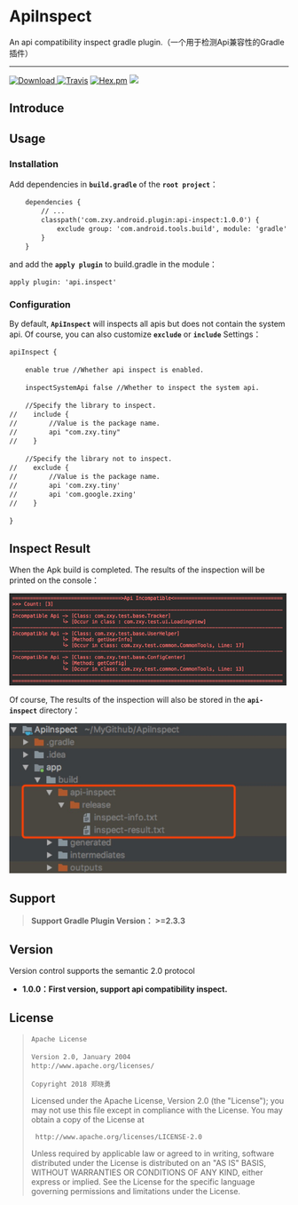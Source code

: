 # **ApiInspect**
An api compatibility inspect gradle plugin.（一个用于检测Api兼容性的Gradle插件）

----

[ ![Download](https://api.bintray.com/packages/sunzxyong/maven/ApiInspect/images/download.svg) ](https://bintray.com/sunzxyong/maven/ApiInspect/_latestVersion)[![Travis](https://img.shields.io/travis/rust-lang/rust.svg)]() [![Hex.pm](https://img.shields.io/hexpm/l/plug.svg)]() ![](https://img.shields.io/badge/architecture-clean-yellow.svg)

## **Introduce**


## **Usage**
### **Installation**
Add dependencies in **`build.gradle`** of the **`root project`**：

```
    dependencies {
        // ...
        classpath('com.zxy.android.plugin:api-inspect:1.0.0') {
            exclude group: 'com.android.tools.build', module: 'gradle'
        }
    }
```

and add the **`apply plugin`** to build.gradle in the module：

```
apply plugin: 'api.inspect'
```

### **Configuration**
By default, **`ApiInspect`** will inspects all apis but does not contain the system api. Of course, you can also customize **`exclude`** or **`include`** Settings：

```
apiInspect {

    enable true //Whether api inspect is enabled.

    inspectSystemApi false //Whether to inspect the system api.

    //Specify the library to inspect.
//    include {
//        //Value is the package name.
//        api "com.zxy.tiny"
//    }

    //Specify the library not to inspect.
//    exclude {
//        //Value is the package name.
//        api 'com.zxy.tiny'
//        api 'com.google.zxing'
//    }

}
```

## **Inspect Result**
When the Apk build is completed. The results of the inspection will be printed on the console：

<img src="https://raw.githubusercontent.com/Sunzxyong/ImageRepository/master/apiinspect.png" width="500"/>

Of course, The results of the inspection will also be stored in the **`api-inspect`** directory：

<img src="https://raw.githubusercontent.com/Sunzxyong/ImageRepository/master/apiinspect_result.jpg" width="500"/>

## **Support**

> **Support Gradle Plugin Version： >=2.3.3**

## **Version**
Version control supports the semantic 2.0 protocol

* **1.0.0：First version, support api compatibility inspect.**

## **License**

>
>     Apache License
>
>     Version 2.0, January 2004
>     http://www.apache.org/licenses/
>
>     Copyright 2018 郑晓勇
>
>  Licensed under the Apache License, Version 2.0 (the "License");
>  you may not use this file except in compliance with the License.
>  You may obtain a copy of the License at
>
>      http://www.apache.org/licenses/LICENSE-2.0
>
>  Unless required by applicable law or agreed to in writing, software
>  distributed under the License is distributed on an "AS IS" BASIS,
>  WITHOUT WARRANTIES OR CONDITIONS OF ANY KIND, either express or implied.
>  See the License for the specific language governing permissions and
>  limitations under the License.


